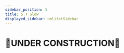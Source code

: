 ```yaml
---
sidebar_position: 5
title: 5.) Glow
displayed_sidebar: unlitstSidebar
---
```


# 🚧UNDER CONSTRUCTION🚧